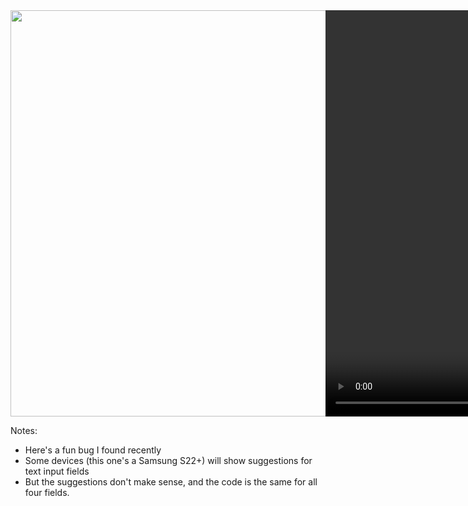 <div style="display: flex; flex-direction: row;">
    <img src="img/text-input-bug-code.png" height="650">
    <video src="img/text-input-suggestion-bug.mp4" data-autoplay data-loop height="650"></video>
</div>

Notes:
- Here's a fun bug I found recently
- Some devices (this one's a Samsung S22+) will show suggestions for text input fields
- But the suggestions don't make sense, and the code is the same for all four fields.